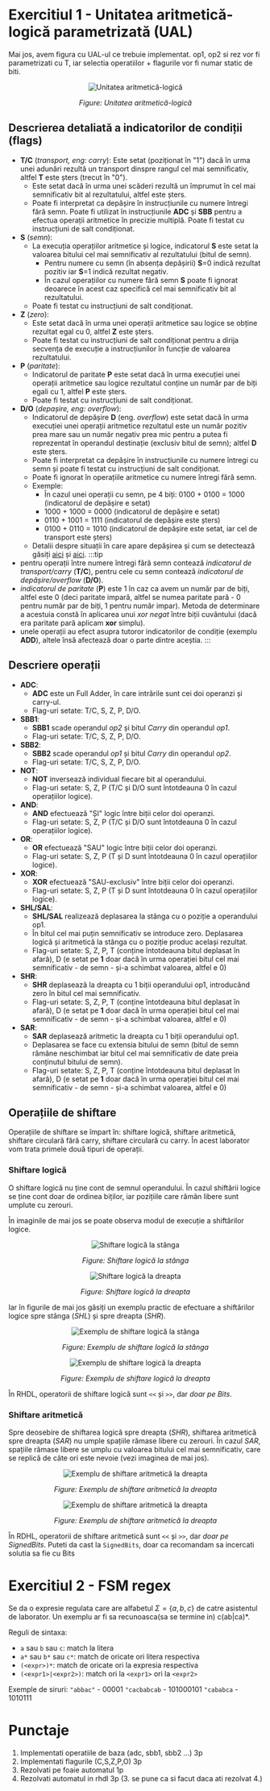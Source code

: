# Exercitiul 1 - Unitatea aritmetică-logică parametrizată (UAL)

Mai jos, avem figura cu UAL-ul ce trebuie implementat. op1, op2 si rez vor fi parametrizati cu T, iar selectia operatiilor + flagurile vor fi numar static de biti.

<div align="center">

![Unitatea aritmetică-logică](../media/fig_ual.png)

_Figure: Unitatea aritmetică-logică_

</div>

## Descrierea detaliată a indicatorilor de condiții (flags)

* **T/C** (*transport, eng: carry*): Este setat (poziționat în "1") dacă în urma unei adunări rezultă un transport dinspre rangul cel mai semnificativ, altfel **T** este șters (trecut în "0").
  * Este setat dacă în urma unei scăderi rezultă un împrumut în cel mai semnificativ bit al rezultatului, altfel este șters.
  * Poate fi interpretat ca depășire în instrucțiunile cu numere întregi fără semn. Poate fi utilizat în instrucțiunile **ADC** și **SBB** pentru a efectua operații aritmetice în precizie multiplă. Poate fi testat cu instrucțiuni de salt condiționat.
* **S** (*semn*):
  * La execuția operațiilor aritmetice și logice, indicatorul **S** este setat la valoarea bitului cel mai semnificativ al rezultatului (bitul de semn).
    * Pentru numere cu semn (în absența depășirii) **S**=0 indică rezultat pozitiv iar **S**=1 indică rezultat negativ.
    * În cazul operațiilor cu numere fără semn **S** poate fi ignorat deoarece în acest caz specifică cel mai semnificativ bit al rezultatului.
  * Poate fi testat cu instrucțiuni de salt condiționat.
* **Z** (*zero*):
  * Este setat dacă în urma unei operații aritmetice sau logice se obține rezultat egal cu 0, altfel **Z** este șters.
  * Poate fi testat cu instrucțiuni de salt condiționat pentru a dirija secvența de execuție a instrucțiunilor în funcție de valoarea rezultatului.
* **P** (*paritate*):
  * Indicatorul de paritate **P** este setat dacă în urma execuției unei operații aritmetice sau logice rezultatul conține un număr par de biți egali cu 1, altfel **P** este șters.
  * Poate fi testat cu instrucțiuni de salt condiționat.
* **D/O** (*depașire, eng: overflow*):
  * Indicatorul de depășire **D** (eng. *overflow*) este setat dacă în urma execuției unei operații aritmetice rezultatul este un număr pozitiv prea mare sau un număr negativ prea mic pentru a putea fi reprezentat în operandul destinație (exclusiv bitul de semn); altfel **D** este șters.
  * Poate fi interpretat ca depășire în instrucțiunile cu numere întregi cu semn și poate fi testat cu instrucțiuni de salt condiționat.
  * Poate fi ignorat în operațiile aritmetice cu numere întregi fără semn.
  * Exemple:
    * În cazul unei operații cu semn, pe 4 biți: 0100 + 0100 = 1000 (indicatorul de depășire e setat)
    * 1000 + 1000 = 0000 (indicatorul de depășire e setat)
    * 0110 + 1001 = 1111 (indicatorul de depășire este șters)
    * 0100 + 0110 = 1010 (indicatorul de depășire este setat, iar cel de transport este șters)
  * Detalii despre situații în care apare depășirea și cum se detectează găsiți [aici](http://teaching.idallen.com/dat2343/10f/notes/040_overflow.txt) și [aici](http://www.allaboutcircuits.com/vol_4/chpt_2/5.html).
:::tip
* pentru operații între numere întregi fără semn contează *indicatorul de transport/carry* (**T/C**), pentru cele cu semn contează *indicatorul de depășire/overflow* (**D/O**).
* *indicatorul de paritate* (**P**) este 1 în caz ca avem un număr par de biți, altfel este 0 (deci paritate impară, altfel se numea paritate pară - 0 pentru număr par de biți, 1 pentru număr impar). Metoda de determinare a acestuia constă în aplicarea unui *xor negat* între biții cuvântului (dacă era paritate pară aplicam **xor** simplu).
* unele operații au efect asupra tutoror indicatorilor de condiție (exemplu **ADD**), altele însă afectează doar o parte dintre aceștia.
:::
## Descriere operații

* **ADC**:
  * **ADC** este un Full Adder, în care intrările sunt cei doi operanzi și carry-ul.
  * Flag-uri setate: T/C, S, Z, P, D/O.
* **SBB1**:
  * **SBB1** scade operandul *op2* și bitul *Carry* din operandul *op1*.
  * Flag-uri setate: T/C, S, Z, P, D/O.
* **SBB2**:
  * **SBB2** scade operandul *op1* și bitul *Carry* din operandul *op2*.
  * Flag-uri setate: T/C, S, Z, P, D/O.
* **NOT**:
  * **NOT** inversează individual fiecare bit al operandului.
  * Flag-uri setate: S, Z, P (T/C și D/O sunt întotdeauna 0 în cazul operațiilor logice).
* **AND**:
  * **AND** efectuează "ȘI" logic între biții celor doi operanzi.
  * Flag-uri setate: S, Z, P (T/C și D/O sunt întotdeauna 0 în cazul operațiilor logice).
* **OR**:
  * **OR** efectuează "SAU" logic între biții celor doi operanzi.
  * Flag-uri setate: S, Z, P (T și D sunt întotdeauna 0 în cazul operațiilor logice).
* **XOR**:
  * **XOR** efectuează "SAU-exclusiv" între biții celor doi operanzi.
  * Flag-uri setate: S, Z, P (T și D sunt întotdeauna 0 în cazul operațiilor logice).
* **SHL/SAL**:
  * **SHL/SAL** realizează deplasarea la stânga cu o poziție a operandului op1.
  * În bitul cel mai puțin semnificativ se introduce zero. Deplasarea logică și aritmetică la stânga cu o poziție produc același rezultat.
  * Flag-uri setate: S, Z, P, T (conține întotdeauna bitul deplasat în afară), D (e setat pe **1** doar dacă în urma operației bitul cel mai semnificativ - de semn - și-a schimbat valoarea, altfel e 0)
* **SHR**:
  * **SHR** deplasează la dreapta cu 1 biții operandului op1, introducând zero în bitul cel mai semnificativ.
  * Flag-uri setate: S, Z, P, T (conține întotdeauna bitul deplasat în afară), D (e setat pe **1** doar dacă în urma operației bitul cel mai semnificativ - de semn - și-a schimbat valoarea, altfel e 0)
* **SAR**:
  * **SAR** deplasează aritmetic la dreapta cu 1 biții operandului op1.
  * Deplasarea se face cu extensia bitului de semn (bitul de semn rămâne neschimbat iar bitul cel mai semnificativ de date preia conținutul bitului de semn).
  * Flag-uri setate: S, Z, P, T (conține întotdeauna bitul deplasat în afară), D (e setat pe **1** doar dacă în urma operației bitul cel mai semnificativ - de semn - și-a schimbat valoarea, altfel e 0)

## Operațiile de shiftare

Operațiile de shiftare se împart în: shiftare logică, shiftare aritmetică, shiftare circulară fără carry, shiftare circulară cu carry. În acest laborator vom trata primele două tipuri de operații.

### Shiftare logică

O shiftare logică nu ține cont de semnul operandului. În cazul shiftării logice se ține cont doar de ordinea biților, iar pozițiile care rămân libere sunt umplute cu zerouri.

În imaginile de mai jos se poate observa modul de execuție a shiftărilor logice.

<div align="center">

![Shiftare logică la stânga](../media/shl.png?200)

_Figure: Shiftare logică la stânga_

![Shiftare logică la dreapta](../media/shr.png?200)

_Figure: Shiftare logică la dreapta_

</div>

Iar în figurile de mai jos găsiți un exemplu practic de efectuare a shiftărilor logice spre stânga (*SHL*) și spre dreapta (*SHR*).

<div align="center">

![Exemplu de shiftare logică la stânga](../media/shl_sal_example.png?200)

_Figure: Exemplu de shiftare logică la stânga_

![Exemplu de shiftare logică la dreapta](../media/shr_example.png?200)

_Figure: Exemplu de shiftare logică la dreapta_

</div>

În RHDL, operatorii de shiftare logică sunt `<<` și `>>`, dar *doar pe Bits*.

### Shiftare aritmetică

Spre deosebire de shiftarea logică spre dreapta (*SHR*), shiftarea aritmetică spre dreapta (*SAR*) nu umple spațiile rămase libere cu zerouri. În cazul *SAR*, spațiile rămase libere se umplu cu valoarea bitului cel mai semnificativ, care se replică de câte ori este nevoie (vezi imaginea de mai jos).

<div align="center">

![Exemplu de shiftare aritmetică la dreapta](../media/sar.png?200)

_Figure: Exemplu de shiftare aritmetică la dreapta_

![Exemplu de shiftare aritmetică la dreapta](../media/sar_2.png?200)

_Figure: Exemplu de shiftare aritmetică la dreapta_

</div>

În RDHL, operatorii de shiftare aritmetică sunt `<<` și `>>`, dar *doar pe SignedBits*. Puteti da cast la `SignedBits`, doar ca recomandam sa incercati solutia sa fie cu Bits

# Exercitiul 2 - FSM regex
Se da o expresie regulata care are alfabetul $\Sigma = \{a,b,c\}$ de catre asistentul de laborator. Un exemplu ar fi sa recunoasca(sa se termine in) c(ab|ca)*.

Reguli de sintaxa:
- `a` sau `b` sau `c`: match la litera
- `a*` sau `b*` sau `c*`: match de oricate ori litera respectiva
- `(<expr>)*`: match de oricate ori la expresia respectiva
- `(<expr1>|<expr2>)`: match ori la `<expr1>` ori la `<expr2>`

Exemple de siruri:
```"abbac"``` - 00001
```"cacbabcab``` - 101000101
```"cababca``` - 1010111

# Punctaje
1. Implementati operatiile de baza (adc, sbb1, sbb2 ...) 3p
2. Implementati flagurile (C,S,Z,P,O) 3p
3. Rezolvati pe foaie automatul 1p
4. Rezolvati automatul in rhdl 3p (3. se pune ca si facut daca ati rezolvat 4.)
